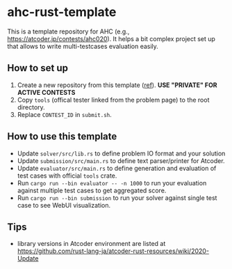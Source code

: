 # ahc-rust-template

This is a template repository for AHC (e.g., https://atcoder.jp/contests/ahc020).
It helps a bit complex project set up that allows to write multi-testcases evaluation easily.

## How to set up

1. Create a new repository from this template ([ref](https://docs.github.com/en/repositories/creating-and-managing-repositories/creating-a-repository-from-a-template)). **USE "PRIVATE" FOR ACTIVE CONTESTS**
2. Copy `tools` (offical tester linked from the problem page) to the root directory.
3. Replace `CONTEST_ID` in `submit.sh`.

## How to use this template

* Update `solver/src/lib.rs` to define problem IO format and your solution
* Update `submission/src/main.rs` to define text parser/printer for Atcoder.
* Update `evaluator/src/main.rs` to define generation and evaluation of test cases with official `tools` crate.
* Run `cargo run --bin evaluator -- -n 1000` to run your evaluation against multiple test cases to get aggregated score.
* Run `cargo run --bin submission` to run your solver against single test case to see WebUI visualization.

## Tips

* library versions in Atcoder environment are listed at https://github.com/rust-lang-ja/atcoder-rust-resources/wiki/2020-Update
